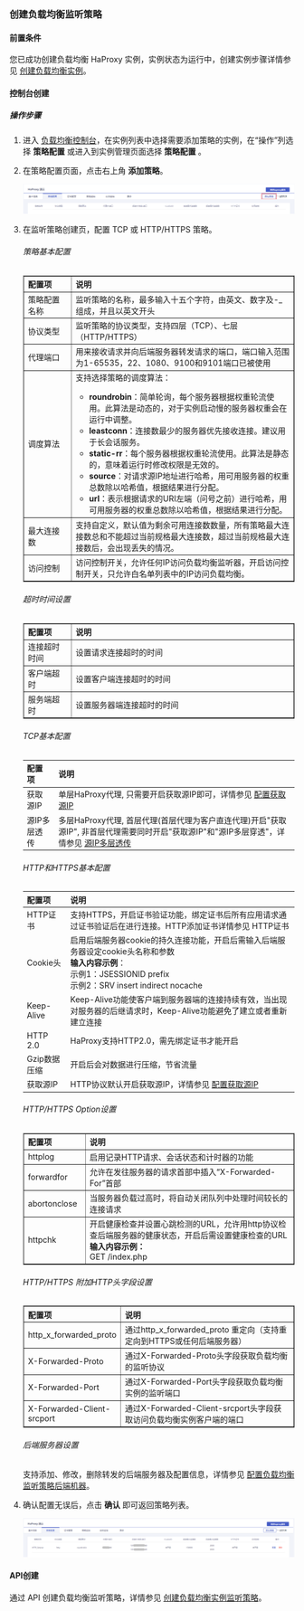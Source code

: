 ### 创建负载均衡监听策略

#### 前置条件

您已成功创建负载均衡 HaProxy 实例，实例状态为运行中，创建实例步骤详情参见 [创建负载均衡实例](F:\首云工作相关\PaaS产品线\弹性计算产品\负载均衡\用户操作手册\HaProxy\04.操作指南\00.负载均衡实例\00.创建负载均衡实例.md)。

#### 控制台创建

##### 操作步骤

1. 进入 [负载均衡控制台](https://console.capitalonline.net/loadbalancers)，在实例列表中选择需要添加策略的实例，在“操作”列选择 **策略配置** 或进入到实例管理页面选择 **策略配置** 。

2. 在策略配置页面，点击右上角 **添加策略**。

   ![添加策略](../../pic/创建策略-添加策略.png)

3. 在监听策略创建页，配置 TCP 或 HTTP/HTTPS 策略。

   ###### 策略基本配置

   <table width="95%" border="1" cellpadding="2" cellspacing="1">
   	<thead>
           <tr>
               <th align="left" width="15%">配置项</th>
               <th align="left" width="70%">说明</th>
           </tr>
   	</thead>
       <tbody>
           <tr>
               <td>策略配置名称</td>
               <td>监听策略的名称，最多输入十五个字符，由英文、数字及-_组成，并且以英文开头</td>
           </tr>
           <tr>
               <td>协议类型</td>
               <td>监听策略的协议类型，支持四层（TCP）、七层（HTTP/HTTPS）</td>
           </tr>
           <tr>
               <td>代理端口</td>
               <td>用来接收请求并向后端服务器转发请求的端口，端口输入范围为1-65535，22、1080、9100和9101端口已被使用</td>
           </tr>
            <tr>
               <td>调度算法</td>
               <td>支持选择策略的调度算法：</br>
                   <ul>
                       <li><b>roundrobin</b>：简单轮询，每个服务器根据权重轮流使用。此算法是动态的，对于实例启动慢的服务器权重会在运行中调整。</li>
                       <li><b>leastconn</b>：连接数最少的服务器优先接收连接。建议用于长会话服务。</li>
                       <li><b>static-rr</b>：每个服务器根据权重轮流使用。此算法是静态的，意味着运行时修改权限是无效的。</li>
                       <li><b>source</b>：对请求源IP地址进行哈希，用可用服务器的权重总数除以哈希值，根据结果进行分配。</li>
                       <li><b>url</b>：表示根据请求的URI左端（问号之前）进行哈希，用可用服务器的权重总数除以哈希值，根据结果进行分配。</li>
           		</ul>
           	</td>
           </tr>
   		<tr>
               <td>最大连接数</td>
               <td>支持自定义，默认值为剩余可用连接数数量，所有策略最大连接数总和不能超过当前规格最大连接数，超过当前规格最大连接数后，会出现丢失的情况。</td>
           </tr>
   		<tr>
               <td>访问控制</td>
               <td>访问控制开关，允许任何IP访问负载均衡监听器，开启访问控制开关，只允许白名单列表中的IP访问负载均衡。</td>
           </tr>
   	</tbody>
   </table>

   ###### 超时时间设置

   <table width="95%" border="1" cellpadding="2" cellspacing="1">
   	<thead>
           <tr>
               <th align="left" width="15%">配置项</th>
               <th align="left" width="70%">说明</th>
           </tr>
   	</thead>
       <tbody>
           <tr>
               <td>连接超时时间</td>
               <td>设置请求连接超时的时间</td>
           </tr>
           <tr>
               <td>客户端超时</td>
               <td>设置客户端连接超时的时间</td>
           </tr>
           <tr>
               <td>服务端超时</td>
               <td>设置服务器端连接超时的时间</td>
           </tr>
   	</tbody>
   </table>

   ###### TCP基本配置

   | 配置项       | 说明                                                         |
   | ------------ | ------------------------------------------------------------ |
   | 获取源IP     | 单层HaProxy代理, 只需要开启获取源IP即可，详情参见 [配置获取源IP](F:\首云工作相关\PaaS产品线\弹性计算产品\负载均衡\用户操作手册\HaProxy\06.最佳实践\00.配置获取源IP与源IP多层透传.md) |
   | 源IP多层透传 | 多层HaProxy代理, 首层代理(首层代理为客户直连代理)开启"获取源IP", 非首层代理需要同时开启"获取源IP"和"源IP多层穿透"，详情参见 [源IP多层透传](F:\首云工作相关\PaaS产品线\弹性计算产品\负载均衡\用户操作手册\HaProxy\06.最佳实践\00.配置获取源IP与源IP多层透传.md) |

   ###### HTTP和HTTPS基本配置

   | 配置项       | 说明                                                         |
   | ------------ | ------------------------------------------------------------ |
   | HTTP证书     | 支持HTTPS，开启证书验证功能，绑定证书后所有应用请求通过证书验证后在进行连接。HTTP添加证书详情参见 HTTP证书 |
   | Cookie头     | 启用后端服务器cookie的持久连接功能，开启后需输入后端服务器设定cookie头名称和参数<br />**输入内容示例**：<br />示例1：JSESSIONID prefix<br />示例2：SRV insert indirect nocache |
   | Keep-Alive   | Keep-Alive功能使客户端到服务器端的连接持续有效，当出现对服务器的后继请求时，Keep-Alive功能避免了建立或者重新建立连接 |
   | HTTP 2.0     | HaProxy支持HTTP2.0，需先绑定证书才能开启                     |
   | Gzip数据压缩 | 开启后会对数据进行压缩，节省流量                             |
   | 获取源IP     | HTTP协议默认开启获取源IP，详情参见 [配置获取源IP](F:\首云工作相关\PaaS产品线\弹性计算产品\负载均衡\用户操作手册\HaProxy\06.最佳实践\00.配置获取源IP与源IP多层透传.md) |

   ###### HTTP/HTTPS Option设置

   <table width="95%" border="1" cellpadding="2" cellspacing="1">
   	<thead>
           <tr>
               <th align="left" width="15%">配置项</th>
               <th align="left" width="70%">说明</th>
           </tr>
   	</thead>
       <tbody>
           <tr>
               <td>httplog</td>
               <td>启用记录HTTP请求、会话状态和计时器的功能</td>
           </tr>
           <tr>
               <td>forwardfor</td>
               <td>允许在发往服务器的请求首部中插入“X-Forwarded-For”首部</td>
           </tr>
           <tr>
               <td>abortonclose</td>
               <td>当服务器负载过高时，将自动关闭队列中处理时间较长的连接请求</td>
           </tr>
           <tr>
               <td>httpchk</td>
               <td>开启健康检查并设置心跳检测的URL，允许用http协议检查后端服务器的健康状态，开启后需设置健康检查的URL</br><b>输入内容示例：</b></br>GET /index.php</td>
           </tr>
   	</tbody>
   </table>

   ###### HTTP/HTTPS 附加HTTP头字段设置

   <table width="95%" border="1" cellpadding="2" cellspacing="1">
   	<thead>
           <tr>
               <th align="left" width="15%">配置项</th>
               <th align="left" width="70%">说明</th>
           </tr>
   	</thead>
       <tbody>
           <tr>
               <td>http_x_forwarded_proto</td>
               <td>通过http_x_forwarded_proto 重定向（支持重定向到HTTPS或任何后端服务器）</td>
           </tr>
           <tr>
               <td>X-Forwarded-Proto</td>
               <td>通过X-Forwarded-Proto头字段获取负载均衡的监听协议</td>
           </tr>
           <tr>
               <td>X-Forwarded-Port</td>
               <td>通过X-Forwarded-Port头字段获取负载均衡实例的监听端口</td>
           </tr>
           <tr>
               <td>X-Forwarded-Client-srcport</td>
               <td>通过X-Forwarded-Client-srcport头字段获取访问负载均衡实例客户端的端口</td>
           </tr>
   	</tbody>
   </table>

   ###### 后端服务器设置

   支持添加、修改，删除转发的后端服务器及配置信息，详情参见 [配置负载均衡监听策略后端机器](F:\首云工作相关\PaaS产品线\弹性计算产品\负载均衡\用户操作手册\HaProxy\04.操作指南\01.负载均衡监听策略\02.配置负载均衡监听策略后端机器.md)。

4. 确认配置无误后，点击 **确认** 即可返回策略列表。

   ![策略列表](../../pic/创建策略-返回策略列表.png)


#### API创建

通过 API 创建负载均衡监听策略，详情参见 [创建负载均衡实例监听策略](F:\首云工作相关\PaaS产品线\弹性计算产品\负载均衡\用户操作手册\HaProxy\09.API文档\03.监听策略相关接口\01.修改监听策略.md)。
